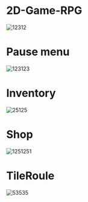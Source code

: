 # 2D-Game-RPG
![12312](https://github.com/xdanila1/2D-Game-RPG/assets/47712377/ede06d37-8ccf-4e34-ba3c-0a32ba167562)

<h1>Pause menu</h1>

![123123](https://github.com/xdanila1/2D-Game-RPG/assets/47712377/2e7b9c2a-1607-448e-80bb-8800f471a308)

<h1>Inventory</h1>

![25125](https://github.com/xdanila1/2D-Game-RPG/assets/47712377/58188e48-6993-4c86-83fb-4ba89d3aeece)

<h1>Shop</h1>

![1251251](https://github.com/xdanila1/2D-Game-RPG/assets/47712377/8078334a-ff2a-41b7-95b2-76dd16090069)

<h1>TileRoule</h1>

![53535](https://github.com/xdanila1/2D-Game-RPG/assets/47712377/06a9f2fe-2104-4885-a7fa-c794b82c5f5a)
